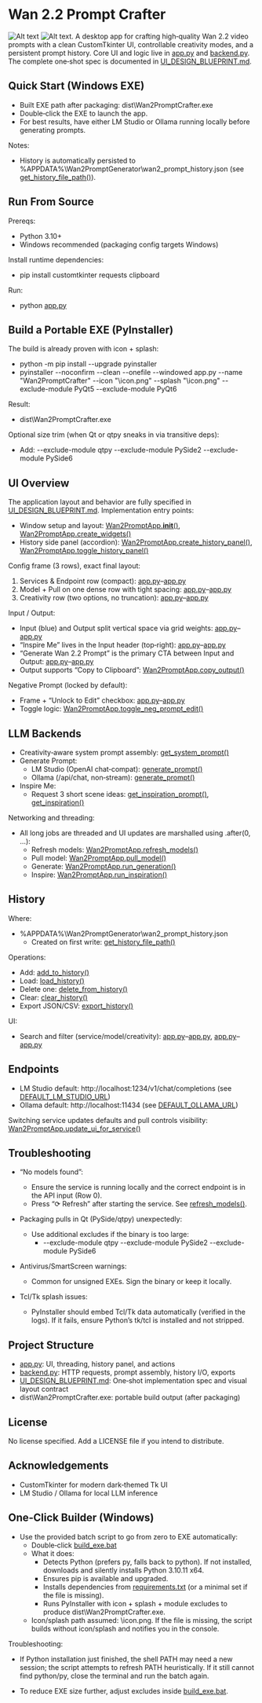 # Wan 2.2 Prompt Crafter
![Alt text](/icon.png)
![Alt text](/wan2-2_Prompt_Gen.png).
A desktop app for crafting high‑quality Wan 2.2 video prompts with a clean CustomTkinter UI, controllable creativity modes, and a persistent prompt history. Core UI and logic live in [app.py](app.py:1) and [backend.py](backend.py:1). The complete one‑shot spec is documented in [UI_DESIGN_BLUEPRINT.md](UI_DESIGN_BLUEPRINT.md:1).

## Quick Start (Windows EXE)

- Built EXE path after packaging: dist\Wan2PromptCrafter.exe
- Double‑click the EXE to launch the app.
- For best results, have either LM Studio or Ollama running locally before generating prompts.

Notes:
- History is automatically persisted to %APPDATA%\Wan2PromptGenerator\wan2_prompt_history.json (see [get_history_file_path()](backend.get_history_file_path():15)).

## Run From Source

Prereqs:
- Python 3.10+
- Windows recommended (packaging config targets Windows)

Install runtime dependencies:
- pip install customtkinter requests clipboard

Run:
- python [app.py](app.py:769)

## Build a Portable EXE (PyInstaller)

The build is already proven with icon + splash:
- python -m pip install --upgrade pyinstaller
- pyinstaller --noconfirm --clean --onefile --windowed app.py --name "Wan2PromptCrafter" --icon "\icon.png" --splash "\icon.png" --exclude-module PyQt5 --exclude-module PyQt6

Result:
- dist\Wan2PromptCrafter.exe

Optional size trim (when Qt or qtpy sneaks in via transitive deps):
- Add: --exclude-module qtpy --exclude-module PySide2 --exclude-module PySide6

## UI Overview

The application layout and behavior are fully specified in [UI_DESIGN_BLUEPRINT.md](UI_DESIGN_BLUEPRINT.md:1). Implementation entry points:
- Window setup and layout: [Wan2PromptApp.__init__()](app.Wan2PromptApp.__init__():9), [Wan2PromptApp.create_widgets()](app.Wan2PromptApp.create_widgets():46)
- History side panel (accordion): [Wan2PromptApp.create_history_panel()](app.Wan2PromptApp.create_history_panel():132), [Wan2PromptApp.toggle_history_panel()](app.Wan2PromptApp.toggle_history_panel():402)

Config frame (3 rows), exact final layout:
1) Services & Endpoint row (compact): [app.py](app.py:54)–[app.py](app.py:62)
2) Model + Pull on one dense row with tight spacing: [app.py](app.py:64)–[app.py](app.py:77)
3) Creativity row (two options, no truncation): [app.py](app.py:79)–[app.py](app.py:83)

Input / Output:
- Input (blue) and Output split vertical space via grid weights: [app.py](app.py:85)–[app.py](app.py:110)
- “Inspire Me” lives in the Input header (top‑right): [app.py](app.py:97)–[app.py](app.py:99)
- “Generate Wan 2.2 Prompt” is the primary CTA between Input and Output: [app.py](app.py:100)–[app.py](app.py:103)
- Output supports “Copy to Clipboard”: [Wan2PromptApp.copy_output()](app.Wan2PromptApp.copy_output():258)

Negative Prompt (locked by default):
- Frame + “Unlock to Edit” checkbox: [app.py](app.py:116)–[app.py](app.py:136)
- Toggle logic: [Wan2PromptApp.toggle_neg_prompt_edit()](app.Wan2PromptApp.toggle_neg_prompt_edit():254)

## LLM Backends

- Creativity‑aware system prompt assembly: [get_system_prompt()](backend.get_system_prompt():177)
- Generate Prompt:
  - LM Studio (OpenAI chat‑compat): [generate_prompt()](backend.generate_prompt():272)
  - Ollama (/api/chat, non‑stream): [generate_prompt()](backend.generate_prompt():287)
- Inspire Me:
  - Request 3 short scene ideas: [get_inspiration_prompt()](backend.get_inspiration_prompt():212), [get_inspiration()](backend.get_inspiration():328)

Networking and threading:
- All long jobs are threaded and UI updates are marshalled using .after(0, ...):
  - Refresh models: [Wan2PromptApp.refresh_models()](app.Wan2PromptApp.refresh_models():268)
  - Pull model: [Wan2PromptApp.pull_model()](app.Wan2PromptApp.pull_model():292)
  - Generate: [Wan2PromptApp.run_generation()](app.Wan2PromptApp.run_generation():327)
  - Inspire: [Wan2PromptApp.run_inspiration()](app.Wan2PromptApp.run_inspiration():372)

## History

Where:
- %APPDATA%\Wan2PromptGenerator\wan2_prompt_history.json
  - Created on first write: [get_history_file_path()](backend.get_history_file_path():15)

Operations:
- Add: [add_to_history()](backend.add_to_history():47)
- Load: [load_history()](backend.load_history():26)
- Delete one: [delete_from_history()](backend.delete_from_history():72)
- Clear: [clear_history()](backend.clear_history():80)
- Export JSON/CSV: [export_history()](backend.export_history():152)

UI:
- Search and filter (service/model/creativity): [app.py](app.py:167)–[app.py](app.py:193), [app.py](app.py:680)–[app.py](app.py:716)

## Endpoints

- LM Studio default: http://localhost:1234/v1/chat/completions (see [DEFAULT_LM_STUDIO_URL](backend.py:8))
- Ollama default: http://localhost:11434 (see [DEFAULT_OLLAMA_URL](backend.py:9))

Switching service updates defaults and pull controls visibility: [Wan2PromptApp.update_ui_for_service()](app.Wan2PromptApp.update_ui_for_service():239)

## Troubleshooting

- “No models found”:
  - Ensure the service is running locally and the correct endpoint is in the API input (Row 0).
  - Press “⟳ Refresh” after starting the service. See [refresh_models()](app.Wan2PromptApp.refresh_models():268).

- Packaging pulls in Qt (PySide/qtpy) unexpectedly:
  - Use additional excludes if the binary is too large:
    - --exclude-module qtpy --exclude-module PySide2 --exclude-module PySide6

- Antivirus/SmartScreen warnings:
  - Common for unsigned EXEs. Sign the binary or keep it locally.

- Tcl/Tk splash issues:
  - PyInstaller should embed Tcl/Tk data automatically (verified in the logs). If it fails, ensure Python’s tk/tcl is installed and not stripped.

## Project Structure

- [app.py](app.py:1): UI, threading, history panel, and actions
- [backend.py](backend.py:1): HTTP requests, prompt assembly, history I/O, exports
- [UI_DESIGN_BLUEPRINT.md](UI_DESIGN_BLUEPRINT.md:1): One‑shot implementation spec and visual layout contract
- dist\Wan2PromptCrafter.exe: portable build output (after packaging)

## License

No license specified. Add a LICENSE file if you intend to distribute.

## Acknowledgements

- CustomTkinter for modern dark‑themed Tk UI
- LM Studio / Ollama for local LLM inference
## One‑Click Builder (Windows)

- Use the provided batch script to go from zero to EXE automatically:
  - Double‑click [build_exe.bat](build_exe.bat:1)
  - What it does:
    - Detects Python (prefers py, falls back to python). If not installed, downloads and silently installs Python 3.10.11 x64.
    - Ensures pip is available and upgraded.
    - Installs dependencies from [requirements.txt](requirements.txt:1) (or a minimal set if the file is missing).
    - Runs PyInstaller with icon + splash + module excludes to produce dist\Wan2PromptCrafter.exe.
  - Icon/splash path assumed: \icon.png. If the file is missing, the script builds without icon/splash and notifies you in the console.

Troubleshooting:
- If Python installation just finished, the shell PATH may need a new session; the script attempts to refresh PATH heuristically. If it still cannot find python/py, close the terminal and run the batch again.

- To reduce EXE size further, adjust excludes inside [build_exe.bat](build_exe.bat:1).


